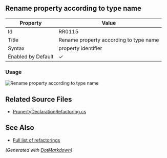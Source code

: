 ## Rename property according to type name

| Property           | Value                                  |
| ------------------ | -------------------------------------- |
| Id                 | RR0115                                 |
| Title              | Rename property according to type name |
| Syntax             | property identifier                    |
| Enabled by Default | &#x2713;                               |

### Usage

![Rename property according to type name](../../images/refactorings/RenamePropertyAccordingToTypeName.png)

## Related Source Files

* [PropertyDeclarationRefactoring.cs](../../src/Refactorings/CSharp/Refactorings/PropertyDeclarationRefactoring.cs)

## See Also

* [Full list of refactorings](Refactorings.md)

*\(Generated with [DotMarkdown](http://github.com/JosefPihrt/DotMarkdown)\)*